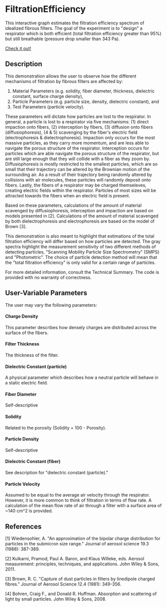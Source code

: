 # FiltrationEfficiency
This interactive graph estimates the filtration efficiency spectrum of idealized fibrous filters. The goal of the experiment is to "design" a respirator which is both efficient (total filtration efficiency greater than 95%) but still breathable (pressure drop smaller than 343 Pa).

[Check it out!](https://hartery5.github.io/FiltrationEfficiency/)

## Description
This demonstration allows the user to observe how the different mechanisms of filtration by fibrous filters are affected by:
1. Material Parameters (e.g. solidity, fiber diameter, thickness, dielectric constant, surface charge density), 
2. Particle Parameters (e.g. particle size, density, dielectric constant), and 
3. Test Parameters (particle velocity). 

These parameters will dictate how particles are lost to the respirator. In general, a particle is lost to a respirator via five mechanisms: (1) direct impaction onto fibers, (2) interception by fibers, (3) diffusion onto fibers (diffusiophoresis), (4 & 5) scavenging by the fiber's electric field (electrophoresis & dielectrophoresis). Impaction only occurs for the most massive particles, as they carry more momentum, and are less able to navigate the porous structure of the respirator. Interception occurs for particles which are able navigate the porous structure of the respirator, but are still large enough that they will collide with a fiber as they zoom by. Diffusiophoresis is mostly restricted to the smallest particles, which are so small that their trajectory can be altered by the Brownian motion of the surrounding air. As a result of their trajectory being randomly altered by collisions with air molecules, these particles will randomly deposit onto fibers. Lastly, the fibers of a respirator may be charged themseleves, creating electric fields within the respirator. Particles of most sizes will be attracted towards the fibers when an electric field is present.

Based on these parameters, calculations of the amount of material scavenged by diffusiophoresis, interception and impaction are based on models presented in [2]. Calculations of the amount of material scavenged by both dielectrophoresis and electrophoresis are based on the model of Brown [3].

This demonstration is also meant to highlight that estimations of the total filtration efficiency will differ based on how particles are detected. The gray spectra highlight the measurement sensitivity of two different methods of detecting particles, "Scanning Mobility Particle Size Spectrometry" (SMPS) and "Photometric". The choice of particle detection method will mean that the "total filtration efficiency" is only valid for a certain range of particles.

For more detailed information, consult the Technical Summary. The code is provided with no warranty of correctness.

## User-Variable Parameters
The user may vary the following parameters:

#### Charge Density
This parameter describes how densely charges are distributed across the surface of the fibers.

#### Filter Thickness
The thickness of the filter.

#### Dielectric Constant (particle)
A physical parameter which describes how a neutral particle will behave in a static electric field. 

#### Fiber Diameter
Self-descriptive

#### Solidity
Related to the porosity (Solidity = 100 - Porosity). 

#### Particle Density
Self-descriptive

#### Dielectric Constant (fiber)
See description for "dielectric constant (particle)."

#### Particle Velocity
Assumed to be equal to the average air velocity through the respirator. However, it is more common to think of filtration in terms of flow rate. A calculation of the mean flow rate of air through a filter with a surface area of ~140 cm^2 is provided.

## References

[1] Wiedensohler, A. "An approximation of the bipolar charge distribution for particles in the submicron size range." Journal of aerosol science 19.3 (1988): 387-389.

[2] Kulkarni, Pramod, Paul A. Baron, and Klaus Willeke, eds. Aerosol measurement: principles, techniques, and applications. John Wiley & Sons, 2011.

[3] Brown, R. C. "Capture of dust particles in filters by linedipole charged fibres." Journal of Aerosol Science 12.4 (1981): 349-356.

[4] Bohren, Craig F., and Donald R. Huffman. Absorption and scattering of light by small particles. John Wiley & Sons, 2008.
